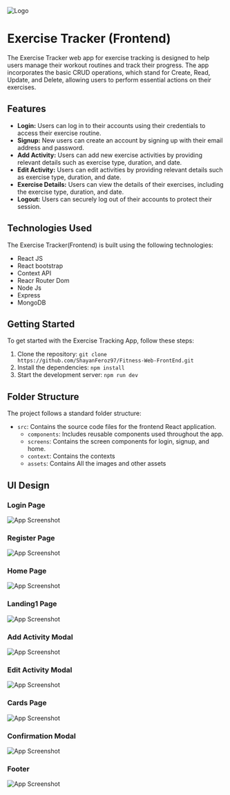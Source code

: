 
![Logo](https://res.cloudinary.com/dn7vh30yd/image/upload/v1685461773/getfit_club-high-resolution-logo-color-on-transparent-background_yyofoe.png)
# Exercise Tracker (Frontend) 

The Exercise Tracker web app for exercise tracking is designed to help users manage their workout routines and track their progress. The app incorporates the basic CRUD operations, which stand for Create, Read, Update, and Delete, allowing users to perform essential actions on their exercises.








## Features

- **Login:** Users can log in to their accounts using their credentials to access their exercise routine.
- **Signup:** New users can create an account by signing up with their email address and password.
- **Add Activity:** Users can add new exercise activities by providing relevant details such as exercise type, duration, and date.
- **Edit Activity:** Users can edit activities by providing relevant details such as exercise type, duration, and date.
- **Exercise Details:** Users can view the details of their exercises, including the exercise type, duration, and date.
- **Logout:** Users can securely log out of their accounts to protect their session.

## Technologies Used

The Exercise Tracker(Frontend) is built using the following technologies:

- React JS 
- React bootstrap
- Context API
- Reacr Router Dom 
- Node Js 
- Express 
- MongoDB 

## Getting Started

To get started with the Exercise Tracking App, follow these steps:

1. Clone the repository: `git clone https://github.com/ShayanFeroz97/Fitness-Web-FrontEnd.git`
2. Install the dependencies: `npm install`
3. Start the development server: `npm run dev`

## Folder Structure

The project follows a standard folder structure:

- `src`: Contains the source code files for the frontend React application.
  - `components`: Includes reusable components used throughout the app.
  - `screens`: Contains the screen components for login, signup, and home.
  - `context`: Contains the contexts 
  - `assets`: Contains All the images and other assets 


## UI Design


### Login Page

![App Screenshot](https://res.cloudinary.com/dn7vh30yd/image/upload/v1685460699/Login_xf4dci.png)

### Register Page 

![App Screenshot](hhttps://res.cloudinary.com/dn7vh30yd/image/upload/v1685460699/Register_r0ejhg.png)

### Home Page

![App Screenshot](https://res.cloudinary.com/dn7vh30yd/image/upload/v1685460698/Home_kdx6ix.png)

### Landing1 Page

![App Screenshot](https://res.cloudinary.com/dn7vh30yd/image/upload/v1685460698/Landing1_tbaubw.png)

### Add Activity Modal

![App Screenshot](https://res.cloudinary.com/dn7vh30yd/image/upload/v1685460698/Add_Activity_Modal_rdqr0p.png)

### Edit Activity Modal

![App Screenshot](https://res.cloudinary.com/dn7vh30yd/image/upload/v1685460698/Edit_Activity_Modal_evyqgs.png)

### Cards Page

![App Screenshot](https://res.cloudinary.com/dn7vh30yd/image/upload/v1685460698/Cards_crvnhn.png)

### Confirmation Modal 

![App Screenshot](https://res.cloudinary.com/dn7vh30yd/image/upload/v1685460697/Confirmation_Modal_bb0fqx.png)

### Footer 

![App Screenshot](https://res.cloudinary.com/dn7vh30yd/image/upload/v1685460697/Footer_vajgrg.png)


